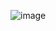 ![image](https://user-images.githubusercontent.com/101259618/168430338-85fb0fe3-4789-46e1-a5bb-09d4aefbf1bb.png)

